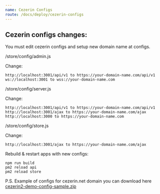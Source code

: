 ```yaml
---
name: Cezerin Configs
route: /docs/deploy/cezerin-configs
---
```


## Cezerin configs changes:

You must edit cezerin configs and setup new domain name at configs.

/store/config/admin.js

Change:

```
http://localhost:3001/api/v1 to https://your-domain-name.com/api/v1
ws://localhost:3001 to wss://your-domain-name.com
```

/store/config/server.js

Change:

```
http://localhost:3001/api/v1 to https://your-domain-name.com/api/v1
http://localhost:3001/ajax to https://your-domain-name.com/ajax
http://localhost:3000 to https://your-domain-name.com
```

/store/config/store.js

Change:

```
http://localhost:3001/ajax to https://your-domain-name.com/ajax
```

Rebuild & restart apps with new configs:

```
npm run build
pm2 reload api
pm2 reload store
```

P.S. Example of configs for cezerin.net domain you can download here [cezerin2-demo-config-sample.zip](https://github.com/cezerin2/cezerin2/raw/master/docs/config-samples/cezerin2-demo-config-sample.zip)
